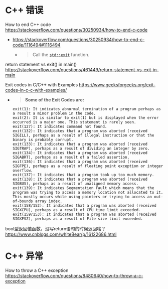 
# C++ 错误

How to end C++ code https://stackoverflow.com/questions/30250934/how-to-end-c-code
- https://stackoverflow.com/questions/30250934/how-to-end-c-code/1116494#1116494
  * > Call the [`std::exit`](http://en.cppreference.com/w/cpp/utility/program/exit) function. 

return statement vs exit() in main() https://stackoverflow.com/questions/461449/return-statement-vs-exit-in-main

Exit codes in C/C++ with Examples https://www.geeksforgeeks.org/exit-codes-in-c-c-with-examples/
- > **Some of the Exit Codes are:**
  ```console
  exit(1): It indicates abnormal termination of a program perhaps as a result a minor problem in the code.
  exit(2): It is similar to exit(1) but is displayed when the error occurred is a major one. This statement is rarely seen.
  exit(127): It indicates command not found.
  exit(132): It indicates that a program was aborted (received SIGILL), perhaps as a result of illegal instruction or that the binary is probably corrupt.
  exit(133): It indicates that a program was aborted (received SIGTRAP), perhaps as a result of dividing an integer by zero.
  exit(134): It indicates that a program was aborted (received SIGABRT), perhaps as a result of a failed assertion.
  exit(136): It indicates that a program was aborted (received SIGFPE), perhaps as a result of floating point exception or integer overflow.
  exit(137): It indicates that a program took up too much memory.
  exit(138): It indicates that a program was aborted (received SIGBUS), perhaps as a result of unaligned memory access.
  exit(139): It indicates Segmentation Fault which means that the program was trying to access a memory location not allocated to it. This mostly occurs while using pointers or trying to access an out-of-bounds array index.
  exit(158/152): It indicates that a program was aborted (received SIGXCPU), perhaps as a result of CPU time limit exceeded.
  exit(159/153): It indicates that a program was aborted (received SIGXFSZ), perhaps as a result of File size limit exceeded.
  ```

bool型返回值函数，没写return语句的时候返回啥？ https://www.cnblogs.com/whiteBear/p/16122686.html

# C++ 异常

How to throw a C++ exception https://stackoverflow.com/questions/8480640/how-to-throw-a-c-exception

